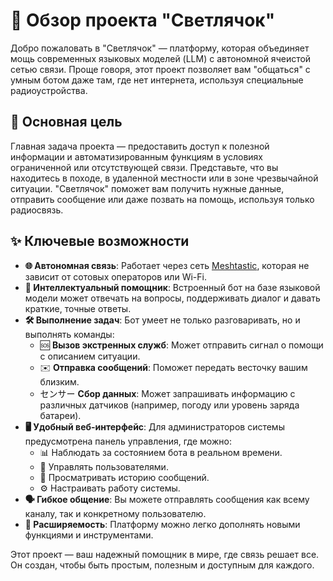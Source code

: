 # 🤖 Обзор проекта "Светлячок"

Добро пожаловать в "Светлячок" — платформу, которая объединяет мощь современных языковых моделей (LLM) с автономной ячеистой сетью связи. Проще говоря, этот проект позволяет вам "общаться" с умным ботом даже там, где нет интернета, используя специальные радиоустройства.

## 🎯 Основная цель

Главная задача проекта — предоставить доступ к полезной информации и автоматизированным функциям в условиях ограниченной или отсутствующей связи. Представьте, что вы находитесь в походе, в удаленной местности или в зоне чрезвычайной ситуации. "Светлячок" поможет вам получить нужные данные, отправить сообщение или даже позвать на помощь, используя только радиосвязь.

## ✨ Ключевые возможности

- **🌐 Автономная связь**: Работает через сеть [Meshtastic](https://meshtastic.org/), которая не зависит от сотовых операторов или Wi-Fi.
- **🧠 Интеллектуальный помощник**: Встроенный бот на базе языковой модели может отвечать на вопросы, поддерживать диалог и давать краткие, точные ответы.
- **🛠️ Выполнение задач**: Бот умеет не только разговаривать, но и выполнять команды:
    - 🆘 **Вызов экстренных служб**: Может отправить сигнал о помощи с описанием ситуации.
    - ✉️ **Отправка сообщений**: Поможет передать весточку вашим близким.
    - センサー **Сбор данных**: Может запрашивать информацию с различных датчиков (например, погоду или уровень заряда батареи).
- **🖥️ Удобный веб-интерфейс**: Для администраторов системы предусмотрена панель управления, где можно:
    - 📊 Наблюдать за состоянием бота в реальном времени.
    - 👥 Управлять пользователями.
    - 💬 Просматривать историю сообщений.
    - ⚙️ Настраивать работу системы.
- **🗣️ Гибкое общение**: Вы можете отправлять сообщения как всему каналу, так и конкретному пользователю.
- **🧩 Расширяемость**: Платформу можно легко дополнять новыми функциями и инструментами.

Этот проект — ваш надежный помощник в мире, где связь решает все. Он создан, чтобы быть простым, полезным и доступным для каждого.